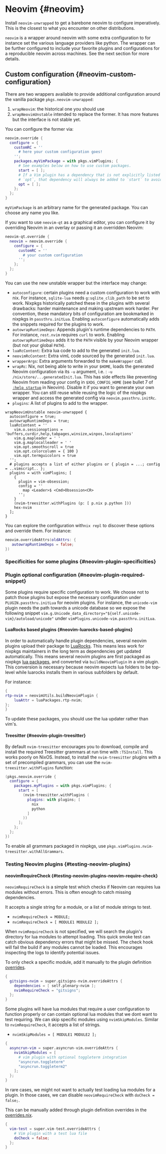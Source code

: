 # Neovim {#neovim}

Install `neovim-unwrapped` to get a barebone neovim to configure imperatively.
This is the closest to what you encounter on other distributions.

`neovim` is a wrapper around neovim with some extra configuration to for
instance set the various language providers like python.
The wrapper can be further configured to include your favorite plugins and
configurations for a reproducible neovim across machines.
See the next section for more details.

## Custom configuration {#neovim-custom-configuration}

There are two wrappers available to provide additional configuration around the vanilla package `pkgs.neovim-unwrapped`:
1. `wrapNeovim`: the historical one you should use
2. `wrapNeovimUnstable` intended to replace the former. It has more features but
   the interface is not stable yet.

You can configure the former via:

```nix
neovim.override {
  configure = {
    customRC = ''
      # here your custom configuration goes!
    '';
    packages.myVimPackage = with pkgs.vimPlugins; {
      # See examples below on how to use custom packages.
      start = [ ];
      # If a Vim plugin has a dependency that is not explicitly listed in
      # `opt`, that dependency will always be added to `start` to avoid confusion.
      opt = [ ];
    };
  };
}
```
`myVimPackage` is an arbitrary name for the generated package. You can choose any name you like.

If you want to use `neovim-qt` as a graphical editor, you can configure it by overriding Neovim in an overlay
or passing it an overridden Neovim:

```nix
neovim-qt.override {
  neovim = neovim.override {
    configure = {
      customRC = ''
        # your custom configuration
      '';
    };
  };
}
```

You can use the new unstable wrapper but the interface may change:
- `autoconfigure`: certain plugins need a custom configuration to work with nix.
For instance, `sqlite-lua` needs `g:sqlite_clib_path` to be set to work. Nixpkgs historically patched these in the plugins with several drawbacks: harder maintenance and making upstream work harder. Per convention, these mandatory bits of configuration are bookmarked in nixpkgs in `passthru.initLua`. Enabling `autoconfigure` automatically adds the snippets required for the plugins to work.
- `autowrapRuntimeDeps`: Appends plugin's runtime dependencies to `PATH`. For instance, `rest.nvim` requires `curl` to work. Enabling `autowrapRuntimeDeps` adds it to the `PATH` visible by your Neovim wrapper (but not your global `PATH`).
- `luaRcContent`: Extra lua code to add to the generated `init.lua`.
- `neovimRcContent`: Extra vimL code sourced by the generated `init.lua`.
- `wrapperArgs`: Extra arguments forwarded to the `makeWrapper` call.
- `wrapRc`: Nix, not being able to write in your `$HOME`, loads the
  generated Neovim configuration via its  `-u` argument, i.e. : `-u /nix/store/...generatedInit.lua`. This has side effects like preventing Neovim from reading your config in `$XDG_CONFIG_HOME` (see bullet 7 of [`:help startup`](https://neovim.io/doc/user/starting.html#_initialization) in Neovim). Disable it if you want to generate your own wrapper. You can still reuse while reusing the logic of the nixpkgs wrapper and access the generated config via `neovim.passthru.initRc`.
- `plugins`: A list of plugins to add to the wrapper.

```
wrapNeovimUnstable neovim-unwrapped {
  autoconfigure = true;
  autowrapRuntimeDeps = true;
  luaRcContent = ''
    vim.o.sessionoptions = 'buffers,curdir,help,tabpages,winsize,winpos,localoptions'
    vim.g.mapleader = ' '
    vim.g.maplocalleader = ' '
    vim.opt.smoothscroll = true
    vim.opt.colorcolumn = { 100 }
    vim.opt.termguicolors = true
  '';
  # plugins accepts a list of either plugins or { plugin = ...; config = ..vimscript.. };
  plugins = with vimPlugins; [
    {
      plugin = vim-obsession;
      config = ''
        map <Leader>$ <Cmd>Obsession<CR>
      '';
    }
    (nvim-treesitter.withPlugins (p: [ p.nix p.python ]))
    hex-nvim
  ];
}
```

You can explore the configuration with`nix repl` to discover these options and
override them. For instance:
```nix
neovim.overrideAttrs(oldAttrs: {
   autowrapRuntimeDeps = false;
})
```

### Specificities for some plugins {#neovim-plugin-specificities}

### Plugin optional configuration {#neovim-plugin-required-snippet}

Some plugins require specific configuration to work. We choose not to
patch those plugins but expose the necessary configuration under
`PLUGIN.passthru.initLua` for neovim plugins. For instance, the `unicode-vim` plugin
needs the path towards a unicode database so we expose the following snippet `vim.g.Unicode_data_directory="${self.unicode-vim}/autoload/unicode"` under `vimPlugins.unicode-vim.passthru.initLua`.

#### LuaRocks based plugins {#neovim-luarocks-based-plugins}

In order to automatically handle plugin dependencies, several neovim plugins
upload their package to [LuaRocks](https://www.luarocks.org). This means less work for nixpkgs maintainers in the long term as dependencies get updated automatically.
This means several neovim plugins are first packaged as nixpkgs [lua
packages](#packaging-a-library-on-luarocks), and converted via `buildNeovimPlugin` in
a vim plugin. This conversion is necessary because neovim expects lua folders to be
top-level while luarocks installs them in various subfolders by default.

For instance:
```nix
{
rtp-nvim = neovimUtils.buildNeovimPlugin {
    luaAttr = luaPackages.rtp-nvim;
};
}
```
To update these packages, you should use the lua updater rather than vim's.

#### Treesitter {#neovim-plugin-treesitter}

By default `nvim-treesitter` encourages you to download, compile and install
the required Treesitter grammars at run time with `:TSInstall`. This works
poorly on NixOS.  Instead, to install the `nvim-treesitter` plugins with a set
of precompiled grammars, you can use the `nvim-treesitter.withPlugins` function:

```nix
(pkgs.neovim.override {
  configure = {
    packages.myPlugins = with pkgs.vimPlugins; {
      start = [
        (nvim-treesitter.withPlugins (
          plugins: with plugins; [
            nix
            python
          ]
        ))
      ];
    };
  };
})
```

To enable all grammars packaged in nixpkgs, use `pkgs.vimPlugins.nvim-treesitter.withAllGrammars`.


### Testing Neovim plugins {#testing-neovim-plugins}

#### neovimRequireCheck {#testing-neovim-plugins-neovim-require-check}
`neovimRequireCheck` is a simple test which checks if Neovim can requires lua modules without errors. This is often enough to catch missing dependencies.

It accepts a single string for a module, or a list of module strings to test.
- `nvimRequireCheck = MODULE;`
- `nvimRequireCheck = [ MODULE1 MODULE2 ];`

When `nvimRequireCheck` is not specified, we will search the plugin's directory for lua modules to attempt loading. This quick smoke test can catch obvious dependency errors that might be missed.
The check hook will fail the build if any modules cannot be loaded. This encourages inspecting the logs to identify potential issues.

To only check a specific module, add it manually to the plugin definition [overrides](https://github.com/NixOS/nixpkgs/blob/master/pkgs/applications/editors/vim/plugins/overrides.nix).

```nix
{
  gitsigns-nvim = super.gitsigns-nvim.overrideAttrs {
    dependencies = [ self.plenary-nvim ];
    nvimRequireCheck = "gitsigns";
  };
}
```
Some plugins will have lua modules that require a user configuration to function properly or can contain optional lua modules that we dont want to test requiring.
We can skip specific modules using `nvimSkipModules`. Similar to `nvimRequireCheck`, it accepts a list of strings.
- `nvimSkipModules = [ MODULE1 MODULE2 ];`

```nix
{
  asyncrun-vim = super.asyncrun-vim.overrideAttrs {
    nvimSkipModules = [
      # vim plugin with optional toggleterm integration
      "asyncrun.toggleterm"
      "asyncrun.toggleterm2"
    ];
  };
}
```

In rare cases, we might not want to actually test loading lua modules for a plugin. In those cases, we can disable `neovimRequireCheck` with `doCheck = false;`.

This can be manually added through plugin definition overrides in the [overrides.nix](https://github.com/NixOS/nixpkgs/blob/master/pkgs/applications/editors/vim/plugins/overrides.nix).
```nix
{
  vim-test = super.vim-test.overrideAttrs {
    # Vim plugin with a test lua file
    doCheck = false;
  };
}
```
